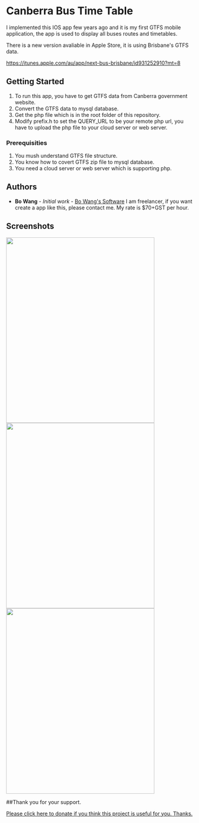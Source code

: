 # Canberra Bus Time Table

I implemented this IOS app few years ago and it is my first GTFS mobile application, the app is used to display all buses routes and timetables.

There is a new version avaliable in Apple Store, it is using Brisbane's GTFS data.

https://itunes.apple.com/au/app/next-bus-brisbane/id931252910?mt=8

## Getting Started

1. To run this app, you have to get GTFS data from Canberra government website.
2. Convert the GTFS data to mysql database.
3. Get the php file which is in the root folder of this repository.
4. Modify prefix.h to set the QUERY_URL to be your remote php url, you have to upload the php file to your cloud server or web server.


### Prerequisities
1. You mush understand GTFS file structure.
2. You know how to covert GTFS zip file to mysql database.
3. You need a cloud server or web server which is supporting php.

## Authors

* **Bo Wang** - *Initial work* - [Bo Wang's Software](https://thebosoftware.com)
I am freelancer, if you want create a app like this, please contact me. My rate is $70+GST per hour.

## Screenshots
<img src="https://cloud.githubusercontent.com/assets/20594610/17173468/622c9296-543e-11e6-9dec-754cb1301893.png" width="400" height="500" />
<img src="https://cloud.githubusercontent.com/assets/20594610/17173467/6229f6c6-543e-11e6-98c3-e3de007d400d.png" width="400" height="500" />
<img src="https://cloud.githubusercontent.com/assets/20594610/17173466/62294cd0-543e-11e6-8aa6-f87204bac867.png" width="400" height="500" />






##Thank you for your support.

<a href="https://www.paypal.com/cgi-bin/webscr?cmd=_donations&business=amos%2esoftware%40hotmail%2ecom&lc=AU&item_name=Bo%20Software&currency_code=AUD&bn=PP%2dDonationsBF%3abtn_donate_LG%2egif%3aNonHosted">Please click here to donate if you think this project is useful for you. Thanks.</a>
